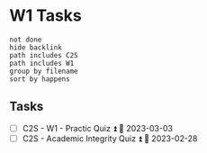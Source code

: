 # W1 Tasks
```tasks
not done
hide backlink
path includes C2S
path includes W1
group by filename
sort by happens
```

## Tasks

- [ ] C2S - W1 - Practic Quiz ⏫ 📅 2023-03-03
- [ ] C2S - Academic Integrity Quiz ⏫ 📅 2023-02-28